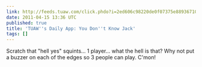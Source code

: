 ```yaml
---
link: http://feeds.tuaw.com/click.phdo?i=2ed606c98220de0f07375e88936710c1
date: 2011-04-15 13:36 UTC
published: true
title: 'TUAW''s Daily App: You Don''t Know Jack'
tags: []
---
```


Scratch that "hell yes" squints... 1 player... what the hell is that?  Why not put a buzzer on each of the edges so 3 people can play. C'mon!
